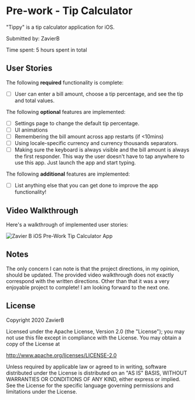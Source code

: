 # Pre-work - Tip Calculator

"Tippy" is a tip calculator application for iOS.

Submitted by: ZavierB

Time spent: 5 hours spent in total

## User Stories

The following **required** functionality is complete:

* [ ] User can enter a bill amount, choose a tip percentage, and see the tip and total values.

The following **optional** features are implemented:
* [ ] Settings page to change the default tip percentage.
* [ ] UI animations
* [ ] Remembering the bill amount across app restarts (if <10mins)
* [ ] Using locale-specific currency and currency thousands separators.
* [ ] Making sure the keyboard is always visible and the bill amount is always the first responder. This way the user doesn't have to tap anywhere to use this app. Just launch the app and start typing.

The following **additional** features are implemented:

- [ ] List anything else that you can get done to improve the app functionality!

## Video Walkthrough 

Here's a walkthrough of implemented user stories:

![Zavier B  iOS Pre-Work Tip Calculator App](https://user-images.githubusercontent.com/58505798/87755745-9598c500-c7d5-11ea-8dee-5d2365d39326.gif)

## Notes

The only concern I can note is that the project directions, in my opinion, should be updated. The provided video walkthrough does not exactly correspond with the written directions. Other than that it was a very enjoyable project to complete! I am looking forward to the next one. 

## License

Copyright 2020 ZavierB

Licensed under the Apache License, Version 2.0 (the "License");
you may not use this file except in compliance with the License.
You may obtain a copy of the License at

 http://www.apache.org/licenses/LICENSE-2.0

 Unless required by applicable law or agreed to in writing, software
 distributed under the License is distributed on an "AS IS" BASIS,
 WITHOUT WARRANTIES OR CONDITIONS OF ANY KIND, either express or implied.
 See the License for the specific language governing permissions and
 limitations under the License.
